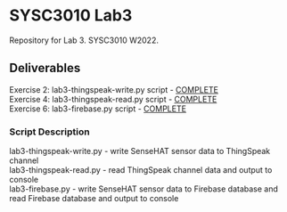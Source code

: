 <h1>SYSC3010 Lab3</h1>
<p>
Repository for Lab 3. SYSC3010 W2022.
</p>

<h2>Deliverables</h2>
Exercise 2: lab3-thingspeak-write.py script - <a href="./lab3-thingspeak-write.py">COMPLETE</a> <br>
Exercise 4: lab3-thingspeak-read.py script - <a href="./lab3-thingspeak-read.py">COMPLETE</a> <br>
Exercise 6: lab3-firebase.py script - <a href="./lab3-firebase.py">COMPLETE</a> <br>


<h3>Script Description</h3>
lab3-thingspeak-write.py - write SenseHAT sensor data to ThingSpeak channel<br>
lab3-thingspeak-read.py - read ThingSpeak channel data and output to console <br>
lab3-firebase.py - write SenseHAT sensor data to Firebase database and read Firebase database and output to console <br>
